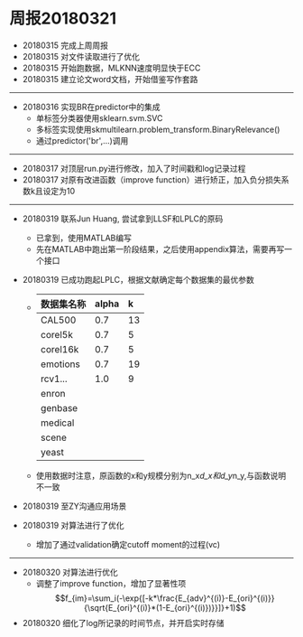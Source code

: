 ﻿# 周报20180321

* 20180315 完成上周周报
* 20180315 对文件读取进行了优化
* 20180315 开始跑数据，MLKNN速度明显快于ECC
* 20180315 建立论文word文档，开始借鉴写作套路
---
* 20180316 实现BR在predictor中的集成
  - 单标签分类器使用sklearn.svm.SVC
  - 多标签实现使用skmultilearn.problem_transform.BinaryRelevance()
  - 通过predictor('br',...)调用
---
* 20180317 对顶层run.py进行修改，加入了时间戳和log记录过程
* 20180317 对原有改进函数（improve function）进行矫正，加入负分损失系数k且设定为10
---
* 20180319 联系Jun Huang, 尝试拿到LLSF和LPLC的原码
  - 已拿到，使用MATLAB编写
  - 先在MATLAB中跑出第一阶段结果，之后使用appendix算法，需要再写一个接口
* 20180319 已成功跑起LPLC，根据文献确定每个数据集的最优参数

  - 数据集名称|alpha|k
	:-----|:--|:--
	CAL500|0.7|13
	corel5k|0.7|5
	corel16k|0.7|5
	emotions|0.7|19
	rcv1...|1.0|9
	enron||
	genbase||
	medical||
	scene||
	yeast||
  - 使用数据时注意，原函数的x和y规模分别为n_x*d_x和d_y*n_y,与函数说明不一致
* 20180319 至ZY沟通应用场景
* 20180319 对算法进行了优化
  - 增加了通过validation确定cutoff moment的过程(vc)
---  
* 20180320 对算法进行优化
  - 调整了improve function，增加了显著性项  
  $$f_{im}=\sum_i(-\exp{[-k*\frac{E_{adv}^{(i)}-E_{ori}^{(i)}}{\sqrt{E_{ori}^{(i)}*(1-E_{ori}^{(i)})}}]}+1)$$
* 20180320 细化了log所记录的时间节点，并开启实时存储
  